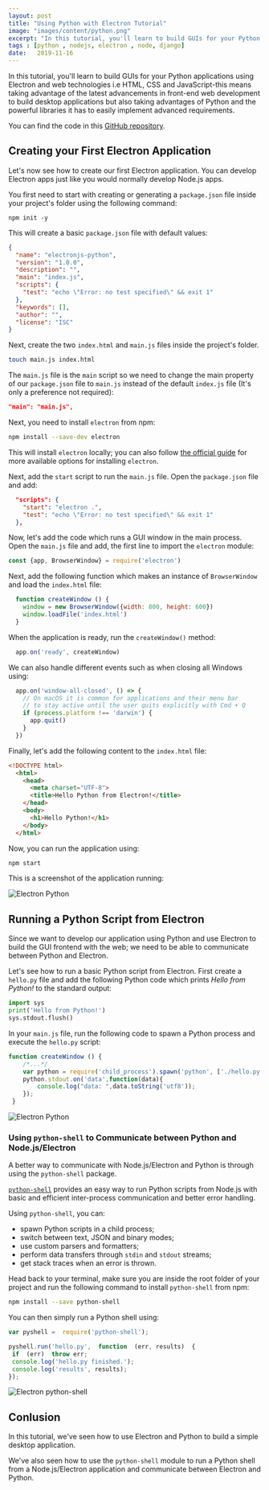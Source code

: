 ```yaml
---
layout: post
title: "Using Python with Electron Tutorial"
image: "images/content/python.png"
excerpt: "In this tutorial, you'll learn to build GUIs for your Python applications using Electron and web technologies i.e HTML, CSS and JavaScript" 
tags : [python , nodejs, electron , node, django] 
date:   2019-11-16
---
```


In this tutorial, you'll learn to build GUIs for your Python applications using Electron and web technologies i.e HTML, CSS and JavaScript-this means taking advantage of the latest advancements in front-end web development to build desktop applications but also taking advantages of Python and the powerful libraries it has to easily implement advanced requirements.

You can find the code in this [GitHub repository](https://github.com/techiediaries/python-electron-app).

 
## Creating your First Electron Application

Let's now see how to create our first Electron application. You can develop Electron apps just like you would normally develop Node.js apps.

You first need to start with creating or generating a `package.json` file inside your project's folder using the following command: 

```
npm init -y
```

This will create a basic `package.json` file with default values:

```json
{
  "name": "electronjs-python",
  "version": "1.0.0",
  "description": "",
  "main": "index.js",
  "scripts": {
    "test": "echo \"Error: no test specified\" && exit 1"
  },
  "keywords": [],
  "author": "",
  "license": "ISC"
}
```

Next, create the two `index.html` and `main.js` files inside the project's folder.

```bash
touch main.js index.html
```

 The `main.js` file is the `main` script so we need to change the main property of our `package.json` file to `main.js` instead of the default `index.js` file (It's only a preference not required):

```json
"main": "main.js",
```

Next, you need to install `electron` from npm:

```bash
npm install --save-dev electron
```

This will install `electron` locally; you can also follow [the official guide](https://electronjs.org/docs/tutorial/installation) for more available options for installing `electron`.

Next, add the `start` script to run the `main.js` file. Open the `package.json` file and add:

```json
  "scripts": {
    "start": "electron .",
    "test": "echo \"Error: no test specified\" && exit 1"
  },
```

Now, let's add the code which runs a GUI window in the main process. Open the `main.js` file and add, the first line to import the `electron` module:

```javascript
const {app, BrowserWindow} = require('electron')
```

Next, add the following function which makes an instance of `BrowserWindow` and load the `index.html` file:

```javascript
  function createWindow () {
    window = new BrowserWindow({width: 800, height: 600})
    window.loadFile('index.html')
  }
```

When the application is ready, run the `createWindow()` method:

```js
  app.on('ready', createWindow)
```

We can also handle different events such as when closing all Windows using:

```js
  app.on('window-all-closed', () => {
    // On macOS it is common for applications and their menu bar
    // to stay active until the user quits explicitly with Cmd + Q
    if (process.platform !== 'darwin') {
      app.quit()
    }
  })
```

Finally, let's add the following content to the `index.html` file:

```html
<!DOCTYPE html>
  <html>
    <head>
      <meta charset="UTF-8">
      <title>Hello Python from Electron!</title>
    </head>
    <body>
      <h1>Hello Python!</h1>
    </body>
  </html>
```

Now, you can run the application using:

```bash
npm start
```

This is a screenshot of the application running:

![Electron Python](https://i.imgur.com/bM6cJR3.png)

## Running a Python Script from Electron

Since we want to develop our application using Python and use Electron to build the GUI frontend  with the web; we need to be able to communicate between Python and Electron. 

Let's see how to run a basic Python script from Electron. First create a `hello.py` file and add the following Python code which prints *Hello from Python!* to the standard output:

```python
import sys
print('Hello from Python!')
sys.stdout.flush()
```

In your `main.js` file, run the following code to spawn a Python process and execute the `hello.py` script:

```js
function createWindow () {
    /*...*/
    var python = require('child_process').spawn('python', ['./hello.py']);
    python.stdout.on('data',function(data){
	    console.log("data: ",data.toString('utf8'));
    });
 }
```

![Electron Python](https://i.imgur.com/F4yx1TW.png)

### Using `python-shell` to Communicate between Python and Node.js/Electron

A better way to communicate with Node.js/Electron and Python is through using the `python-shell` package.

[`python-shell`](https://www.npmjs.com/package/python-shell) provides an easy way to run Python scripts from Node.js with basic and efficient inter-process communication and better error handling.

Using `python-shell`, you can:

-   spawn Python scripts in a child process;
-   switch between text, JSON and binary modes;
-   use custom parsers and formatters;
-   perform data transfers through `stdin` and `stdout` streams;
-   get stack traces when an error is thrown.

Head back to your terminal, make sure you are inside the root folder of your project and run the following command to install `python-shell` from npm:

```bash
npm install --save python-shell 
```

You can then simply run a Python shell using:

```js
var pyshell =  require('python-shell');

pyshell.run('hello.py',  function  (err, results)  {
 if  (err)  throw err;
 console.log('hello.py finished.');
 console.log('results', results);
});
```

![Electron python-shell](https://i.imgur.com/ytib7jt.png)


## Conlusion

In this tutorial, we've seen how to use Electron and Python to build a simple desktop application.

We've also seen how to use the `python-shell` module to run a Python shell from a Node.js/Electron application and communicate between Electron and Python.
